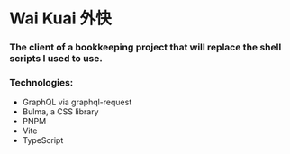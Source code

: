 # Wai Kuai 外快

### The client of a bookkeeping project that will replace the shell scripts I used to use.

### Technologies:

- GraphQL via graphql-request
- Bulma, a CSS library
- PNPM
- Vite
- TypeScript
